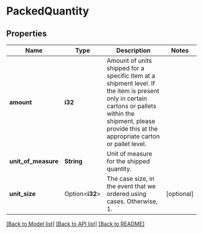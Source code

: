 # PackedQuantity

## Properties

Name | Type | Description | Notes
------------ | ------------- | ------------- | -------------
**amount** | **i32** | Amount of units shipped for a specific item at a shipment level. If the item is present only in certain cartons or pallets within the shipment, please provide this at the appropriate carton or pallet level. | 
**unit_of_measure** | **String** | Unit of measure for the shipped quantity. | 
**unit_size** | Option<**i32**> | The case size, in the event that we ordered using cases. Otherwise, 1. | [optional]

[[Back to Model list]](../README.md#documentation-for-models) [[Back to API list]](../README.md#documentation-for-api-endpoints) [[Back to README]](../README.md)


